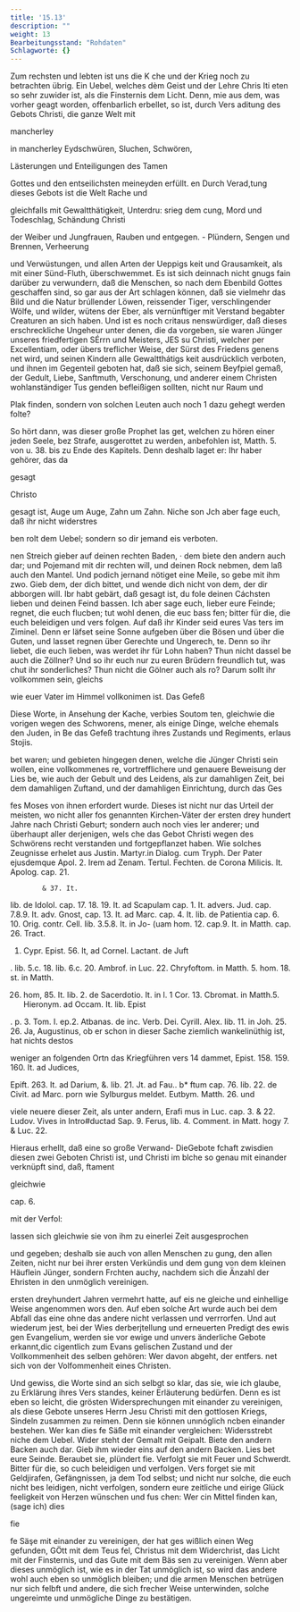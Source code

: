 ```yaml
---
title: '15.13'
description: ""
weight: 13
Bearbeitungsstand: "Rohdaten"
Schlagworte: {}
---
```

<!-- seite 772 -->


Zum rechsten und lebten ist uns die K che und der Krieg noch zu betrachten übrig. Ein Uebel, welches dèm Geist und der Lehre Chris Iti eten so sehr zuwider ist, als die Finsternis dem Licht. Denn, mie aus dem, was vorher geagt worden, offenbarlich erbellet, so ist, durch Vers aditung des Gebots Christi, die ganze Welt mit

mancherley
<!-- seite 773 -->

in mancherley Eydschwüren, Sluchen, Schwören,

Lästerungen und Enteiligungen des Tamen

Gottes und den entseilichsten meineyden erfüllt. en Durch Verad,tung dieses Gebots ist die Welt Rache und

gleichfalls mit Gewaltthätigkeit, Unterdru: srieg dem cung, Mord und Todeschlag, Schändung Christi

der Weiber und Jungfrauen, Rauben und entgegen. - Plündern, Sengen und Brennen, Verheerung

und Verwüstungen, und allen Arten der Ueppigs keit und Grausamkeit, als mit einer Sünd-Fluth, überschwemmet. Es ist sich deinnach nicht gnugs fain darüber zu verwundern, daß die Menschen, so nach dem Ebenbild Gottes geschaffen sind, so gar aus der Art schlagen können, daß sie vielmehr das Bild und die Natur brúllender Löwen, reissender Tiger, verschlingender Wölfe, und wilder, wütens der Eber, als vernünftiger mit Verstand begabter Creaturen an sich haben. Und ist es noch critaus nenswürdiger, daß dieses erschreckliche Ungeheur unter denen, die da vorgeben, sie waren Jünger unseres friedfertigen SÉrrn und Meisters, JES su Christi, welcher per Excellentiam, oder übers treflicher Weise, der Sürst des Friedens genens net wird, und seinen Kindern alle Gewaltthátigs keit ausdrücklich verboten, und ihnen im Gegenteil geboten hat, daß sie sich, seinem Beyfpiel gemaß, der Gedult, Liebe, Sanftmuth, Verschonung, und anderer einem Christen wohlanständiger Tus genden befleißigen sollten, nicht nur Raum und

Plak finden, sondern von solchen Leuten auch noch 1 dazu gehegt werden folte?

So hört dann, was dieser große Prophet las get, welchen zu hören einer jeden Seele, bez Strafe, ausgerottet zu werden, anbefohlen ist, Matth. 5. von u. 38. bis zu Ende des Kapitels. Denn deshalb laget er: Ihr haber gehörer, das da

gesagt





Christo

<!-- seite 774 -->

gesagt ist, Auge um Auge, Zahn um Zahn. Niche son Jch aber fage euch, daß ihr nicht widerstres

ben rolt dem Uebel; sondern so dir jemand eis verboten.

nen Streich gieber auf deinen rechten Baden, · dem biete den andern auch dar; und Pojemand mit dir rechten will, und deinen Rock nebmen, dem laß auch den Mantel. Und podich jernand nötiget eine Meile, so gebe mit ihm zwo. Gieb dem, der dich bittet, und wende dich nicht von dem, der dir abborgen will. Ibr habt gebärt, daß gesagt ist, du fole deinen Cáchsten lieben und deinen Feind bassen. Ich aber sage euch, lieber eure Feinde; regnet, die euch flucben; tut wohl denen, die euc bass fen; bitter für die, die euch beleidigen und vers folgen. Auf daß ihr Kinder seid eures Vas ters im Ziminel. Denn er läfset seine Sonne aufgeben über die Bösen und über die Guten, und lasset regnen über Gerechte und Ungerech, te. Denn so ihr liebet, die euch lieben, was werdet ihr für Lohn haben? Thun nicht dassel be auch die Zöllner? Und so ihr euch nur zu euren Brüdern freundlich tut, was chut ihr sonderliches? Thun nicht die Gölner auch als ro? Darum sollt ihr vollkommen sein, gleichs

wie euer Vater im Himmel vollkonimen ist. Das Gefeß

Diese Worte, in Ansehung der Kache, verbies Soutom ten, gleichwie die vorigen wegen des Schworens, mener, als einige Dinge, welche ehemals den Juden, in Be das Gefeß trachtung ihres Zustands und Regiments, erlaus Stojis.

bet waren; und gebieten hingegen denen, welche die Jünger Christi sein wollen, eine vollkommenes re, vortrefflichere und genauere Beweisung der Lies be, wie auch der Gebult und des Leidens, als zur damahligen Zeit, bei dem damahligen Zuftand, und der damahligen Einrichtung, durch das Ges



<!-- seite 775 -->
 fes Moses von ihnen erfordert wurde. Dieses ist
nicht nur das Urteil der meisten, wo nicht aller fos
genannten Kirchen-Väter der ersten drey hundert
Jahre nach Christi Geburt; sondern auch noch vies
ler anderer; und überhaupt aller derjenigen, wels
che das Gebot Christi wegen des Schwörens recht
verstanden und fortgepflanzet haben. Wie solches Zeugnisse
erhelet aus Justin. Martyr.in Dialog. cum Tryph. Der Pater
ejusdemque Apol. 2. Irem ad Zenam. Tertul. Fechten.
de Corona Milicis. It. Apolog. cap. 21.

            & 37. It.
lib. de Idolol. cap. 17. 18. 19. It. ad Scapulam
 cap. 1. It. advers. Jud. cap. 7.8.9. It. adv. Gnost,
 cap. 13. It. ad Marc. cap. 4. It. lib. de Patientia
 cap. 6. 10. Orig. contr. Cell. lib. 3.5.8. It. in Jo-
 (uam hom. 12. cap.9. It. in Matth. cap. 26. Tract.
1.  Cypr. Epist. 56. lt, ad Cornel. Lactant. de
Juft

. lib. 5.c. 18. lib. 6.c. 20. Ambrof. in Luc. 22. Chryfoftom. in Matth. 5. hom. 18. st. in Matth.

26. hom, 85. It. lib. 2. de Sacerdotio. It. in l. 1 Cor. 13. Cbromat. in Matth.5. Hieronym. ad Occam. It. lib. Epist

. p. 3. Tom. I. ep.2. Atbanas. de inc. Verb. Dei. Cyrill. Alex. lib. 11. in Joh. 25. 26. Ja, Augustinus, ob er schon in dieser Sache ziemlich wankelinüthig ist, hat nichts destos

weniger an folgenden Ortn das Kriegführen vers 14 dammet, Epist. 158. 159. 160. It. ad Judices,

Epift. 263. It. ad Darium, &. lib. 21. Jt. ad Fau.. b* ftum cap. 76. lib. 22. de Civit. ad Marc. porn wie Sylburgus meldet. Eutbym. Matth. 26. und

viele neuere dieser Zeit, als unter andern, Erafi mus in Luc. cap. 3. & 22. Ludov. Vives in Intro#ductad Sap. 9. Ferus, lib. 4. Comment. in Matt. hogy 7. & Luc. 22.

Hieraus erhellt, daß eine so große Verwand- DieGebote fchaft zwisdien diesen zwei Geboten Christi ist, und Christi im blche so genau mit einander verknüpft sind, daß, ftament

gleichwie

cap. 6.

mit der Verfol:
<!-- seite 776 -->
lassen sich gleichwie sie von ihm zu einerlei Zeit ausgesprochen

und gegeben; deshalb sie auch von allen Menschen zu gung, den allen Zeiten, nicht nur bei ihrer ersten Verkündis und dem gung von dem kleinen Häuflein Jünger, sondern Frchten auchy, nachdem sich die Änzahl der Ehristen in den unmöglich vereinigen.

ersten dreyhundert Jahren vermehrt hatte, auf eis ne gleiche und einhellige Weise angenommen wors den. Auf eben solche Art wurde auch bei dem Abfall das eine ohne das andere nicht verlassen und verrrorfen. Und aut wiederum jest, bei der Wies derberjtellung und erneuerten Predigt des ewis gen Evangelium, werden sie vor ewige und unvers änderliche Gebote erkannt,dic cigentlich zum Evans gelischen Zustand und der Vollkommenheit des selben gehören: Wer davon abgeht, der entfers. net sich von der Volfоmmenheit eines Christen.

Und gewiss, die Worte sind an sich selbgt so klar, das sie, wie ich glaube, zu Erklärung ihres Vers standes, keiner Erläuterung bedürfen. Denn es ist eben so leicht, die grösten Widersprechungen mit einander zu vereinigen, als diese Gebote unseres Herrn Jesu Christi mit den gottlosen Kriegs, Sindeln zusammen zu reimen. Denn sie können unınóglich ncben einander bestehen. Wer kan dies fe Säße mit einander vergleichen: Widersstrebt niche dem Uebel. Wider steht der Gemalt mit Geipalt. Biete den andern Backen auch dar. Gieb ihm wieder eins auf den andern Backen. Lies bet eure Seinde. Beraubet sie, plündert fie. Verfolgt sie mit Feuer und Schwerdt. Bitter für die, so cuch beleidigen und verfolgen. Vers forget sie mit Geldjirafen, Gefängnissen, ja dem Tod selbst; und nicht nur solche, die euch nicht bes leidigen, nicht verfolgen, sondern eure zeitliche und eirige Glück feeligkeit von Herzen wünschen und fus chen: Wer cin Mittel finden kan, (sage ich) dies

fie
<!-- seite 777 -->
 fe Säşe mit einander zu vereinigen, der hat ges
wißlich einen Weg gefunden, GÖtt mit dem Teus
fel, Christus mit dem Widerchrist, das Licht
mit der Finsternis, und das Gute mit dem Bäs
sen zu vereinigen. Wenn aber dieses unmöglich
ist, wie es in der Tat unmöglich ist, so wird das
andere wohl auch eben so unmöglich bleiben; und
die armen Menschen betrügen nur sich felbft und
andere, die sich frecher Weise unterwinden, solche
ungereimte und unmögliche Dinge zu bestätigen.
